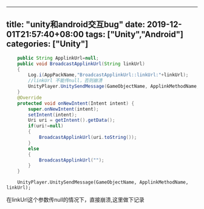 ﻿
---
title: "unity和android交互bug"
date: 2019-12-01T21:57:40+08:00
tags: ["Unity","Android"]
categories: ["Unity"]
---

<!--more-->


``` java
    public String ApplinkUrl=null;
    public void BroadcastApplinkUrl(String linkUrl)
    {
    	Log.i(AppPackName,"BroadcastApplinkUrl::linkUrl:"+linkUrl);
        //linkUrl 不能传null，否则崩溃
    	UnityPlayer.UnitySendMessage(GameObjectName, ApplinkMethodName, linkUrl);
    }
    @Override
    protected void onNewIntent(Intent intent) {
    	super.onNewIntent(intent);
    	setIntent(intent);
    	Uri uri = getIntent().getData();
    	if(uri!=null)
    	{
    		BroadcastApplinkUrl(uri.toString());
    	}
    	else
    	{
    		BroadcastApplinkUrl("");
    	}
    }    
```




    	UnityPlayer.UnitySendMessage(GameObjectName, ApplinkMethodName, linkUrl);
  在linkUrl这个参数传null的情况下，直接崩溃,这里做下记录

